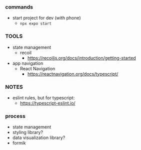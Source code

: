 ### commands
- start project for dev (with phone)
  - `npx expo start`

### TOOLS
- state management
  - recoil
    - https://recoiljs.org/docs/introduction/getting-started
- app navigation
  - React Navigation
    - https://reactnavigation.org/docs/typescript/

### NOTES
- eslint rules, but for typescript:
  - https://typescript-eslint.io/

### process
- state management
- styling library?
- data visualization library?
- formik
